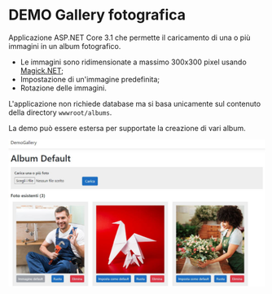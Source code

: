 # DEMO Gallery fotografica
Applicazione ASP.NET Core 3.1 che permette il caricamento di una o più immagini in un album fotografico.
 * Le immagini sono ridimensionate a massimo 300x300 pixel usando [Magick.NET](https://www.nuget.org/packages/Magick.NET-Q8-AnyCPU/);
 * Impostazione di un'immagine predefinita;
 * Rotazione delle immagini.

L'applicazione non richiede database ma si basa unicamente sul contenuto della directory `wwwroot/albums`.

La demo può essere estersa per supportate la creazione di vari album.

![image.jpg](image.jpg)